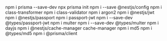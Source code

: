 npm i prisma --save-dev
npx prisma init
npm i --save @nestjs/config
npm i class-transformer
npm i class-validator
npm i argon2
npm i @nestjs/jwt
npm i @nestjs/passport
npm i passport-jwt
npm i --save-dev @types/passport-jwt
npm i multer
npm i --save-dev @types/multer
npm i dayjs
npm i @nestjs/cache-manager cache-manager
npm i md5
npm i @types/md5
npm i @prisma/client
